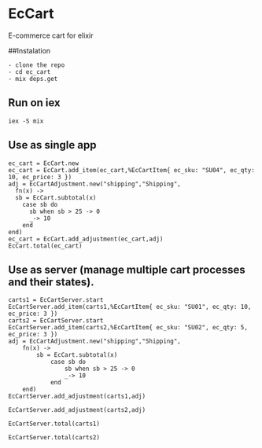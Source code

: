 # EcCart

E-commerce cart for elixir

##Instalation

    - clone the repo
    - cd ec_cart
    - mix deps.get

## Run on iex

    iex -S mix

## Use as single app

    ec_cart = EcCart.new
    ec_cart = EcCart.add_item(ec_cart,%EcCartItem{ ec_sku: "SU04", ec_qty: 10, ec_price: 3 })
    adj = EcCartAdjustment.new("shipping","Shipping", 
      fn(x) -> 
      sb = EcCart.subtotal(x)
        case sb do
          sb when sb > 25 -> 0
          _-> 10
        end 
    end)
    ec_cart = EcCart.add_adjustment(ec_cart,adj)
    EcCart.total(ec_cart)


## Use as server (manage multiple cart processes and their states).

    carts1 = EcCartServer.start
    EcCartServer.add_item(carts1,%EcCartItem{ ec_sku: "SU01", ec_qty: 10, ec_price: 3 })
    carts2 = EcCartServer.start
    EcCartServer.add_item(carts2,%EcCartItem{ ec_sku: "SU02", ec_qty: 5, ec_price: 3 })
    adj = EcCartAdjustment.new("shipping","Shipping", 
        fn(x) -> 
            sb = EcCart.subtotal(x)
                case sb do
                    sb when sb > 25 -> 0
                    _-> 10
                end 
        end)
    EcCartServer.add_adjustment(carts1,adj)

    EcCartServer.add_adjustment(carts2,adj)

    EcCartServer.total(carts1)

    EcCartServer.total(carts2)
